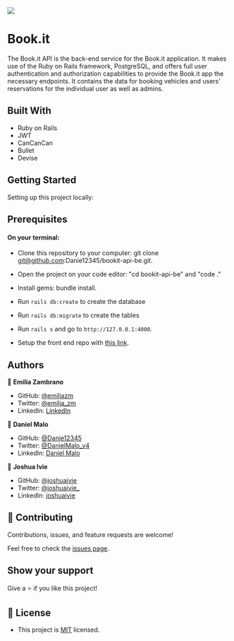 ![](https://img.shields.io/badge/Microverse-blueviolet)

# Book.it

The Book.it API is the back-end service for the Book.it application. It makes use of the Ruby on Rails framework, PostgreSQL, and offers full user authentication and authorization capabilities to provide the Book.it app the necessary endpoints. It contains the data for booking vehicles and users' reservations for the individual user as well as admins.


## Built With

- Ruby on Rails
- JWT
- CanCanCan
- Bullet
- Devise

## Getting Started

Setting up this project locally:
## Prerequisites
#### On your terminal:
- Clone this repository to your computer: git clone git@github.com:Danie12345/bookit-api-be.git.
- Open the project on your code editor: "cd bookit-api-be" and "code ."
- Install gems: bundle install.
- Run `rails db:create` to create the database
- Run `rails db:migrate` to create the tables
- Run `rails s` and go to `http://127.0.0.1:4000`.

- Setup the front end repo with [this link](https://github.com/Danie12345/bookit-fe).

## Authors

👤 **Emilia Zambrano**

- GitHub: [@emiliazm](https://github.com/emiliazm)
- Twitter: [@emilia_zm](https://twitter.com/emilia_zm)
- LinkedIn: [LinkedIn](https://www.linkedin.com/in/emilia-zambrano-montero-aa30a611b/)

👤 **Daniel Malo**

- GitHub: [@Danie12345](https://github.com/Danie12345)
- Twitter: [@DanielMalo_v4](https://twitter.com/DanielMalo_v4)
- LinkedIn: [Daniel Malo](https://linkedin.com/in/daniel-malo)

👤 **Joshua Ivie**

- GitHub: [@joshuaivie](https://github.com/joshuaivie)
- Twitter: [@joshuaivie\_](https://twitter.com/joshuaivie_)
- LinkedIn: [joshuaivie](https://linkedin.com/in/joshuaivie)

## 🤝 Contributing

Contributions, issues, and feature requests are welcome!

Feel free to check the [issues page](https://github.com/Danie12345/bookit-api-be/issues).

## Show your support

Give a ⭐️ if you like this project!

## 📝 License

- This project is [MIT](LICENSE) licensed.
